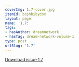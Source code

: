 ```yaml
---
coverImg: 1.7-cover.jpg
itemId: bcphbibydox
layout: page
name: '1.7: '
tags:
- hasAuthor: dreamnetwork
- hasTag: dream-network-volume-1
type: post
urlSlug: '1.7'
---
```

<a href="../files/pdfs/Volume_1/1.7_Dream_Craft_Volume_1_No._7.pdf" download="">Download issue 1.7</a>